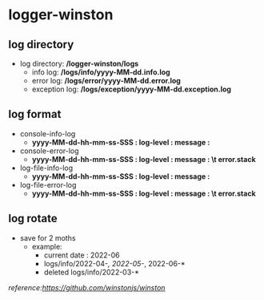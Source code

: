 # logger-winston
 ## log directory
- log directory: **/logger-winston/logs**
    - info log: **/logs/info/yyyy-MM-dd.info.log**
    - error log: **/logs/error/yyyy-MM-dd.error.log**
    - exception log: **/logs/exception/yyyy-MM-dd.exception.log**
## log format
- console-info-log 
    - **yyyy-MM-dd-hh-mm-ss-SSS : log-level : message :**
- console-error-log 
    - **yyyy-MM-dd-hh-mm-ss-SSS : log-level : message : \t error.stack**
- log-file-info-log 
    - **yyyy-MM-dd-hh-mm-ss-SSS : log-level : message :**
- log-file-error-log 
    - **yyyy-MM-dd-hh-mm-ss-SSS : log-level : message : \t error.stack**

## log rotate
- save for 2 moths
    - example:
        - current date : 2022-06
        - logs/info/2022-04-*, 2022-05-*, 2022-06-*
        - deleted logs/info/2022-03-*

*reference:https://github.com/winstonjs/winston*